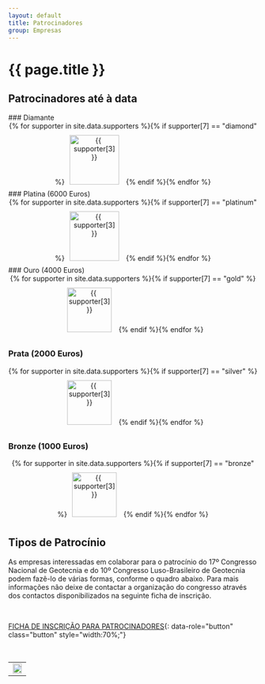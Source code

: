 ```yaml
---
layout: default
title: Patrocinadores
group: Empresas
---
```


# {{ page.title }}

## Patrocinadores até à data


<div class="ui-corner-all custom-corners">
<div class="ui-bar ui-bar-a" markdown="1">
### Diamante
</div>

<div class="ui-body ui-body-a" markdown="1">

<!-- Current Sponsors: -->

<div style="text-align: center;">
{% for supporter in site.data.supporters
%}{% if supporter[7] == "diamond"
%}<a href="{{ supporter[2] }}"><img src="{{ site.baseurl }}/images/sponsors/{{ supporter[1] }}" alt="{{ supporter[3] }}" style="height: 100px; margin: 10px" /></a>
{% endif
%}{% endfor %}
</div>
</div>
</div>





<div class="ui-corner-all custom-corners">
<div class="ui-bar ui-bar-a" markdown="1">
### Platina (6000 Euros)
</div>

<div class="ui-body ui-body-a" markdown="1">

<!-- Current Sponsors: -->

<div style="text-align: center;">
{% for supporter in site.data.supporters
%}{% if supporter[7] == "platinum"
%}<a href="{{ supporter[2] }}"><img src="{{ site.baseurl }}/images/sponsors/{{ supporter[1] }}" alt="{{ supporter[3] }}" style="height: 100px; margin: 10px" /></a>
{% endif
%}{% endfor %}
</div>
</div>
</div>





<div class="ui-corner-all custom-corners">
<div class="ui-bar ui-bar-a" markdown="1">
### Ouro (4000 Euros)
</div>

<div class="ui-body ui-body-a" markdown="1">


<div style="text-align: center;">
{% for supporter in site.data.supporters
%}{% if supporter[7] == "gold"
%}<a href="{{ supporter[2] }}"><img src="{{ site.baseurl }}/images/sponsors/{{ supporter[1] }}" alt="{{ supporter[3] }}" style="height: 90px; margin: 10px" /></a>
{% endif
%}{% endfor %}
</div>
</div>
</div>



<!-- Current Sponsors: -->


<div class="ui-corner-all custom-corners">
<div class="ui-bar ui-bar-a" markdown="1">



### Prata (2000 Euros)

</div>

<div class="ui-body ui-body-a" markdown="1">


<div style="text-align: center;">
{% for supporter in site.data.supporters
%}{% if supporter[7] == "silver"
%}<a href="{{ supporter[2] }}"><img src="{{ site.baseurl }}/images/sponsors/{{ supporter[1] }}" alt="{{ supporter[3] }}" style="height: 90px; margin: 10px" /></a>
{% endif
%}{% endfor %}
</div>
</div>
</div>



<!-- Current Sponsors: -->


<div class="ui-corner-all custom-corners">
<div class="ui-bar ui-bar-a" markdown="1">


### Bronze (1000 Euros)

</div>

<div class="ui-body ui-body-a" markdown="1">

<div style="text-align: center;">
{% for supporter in site.data.supporters
%}{% if supporter[7] == "bronze"
%}<a href="{{ supporter[2] }}"><img src="{{ site.baseurl }}/images/sponsors/{{ supporter[1] }}" alt="{{ supporter[3] }}" style="height: 90px; margin: 10px" /></a>
{% endif
%}{% endfor %}
</div>
</div>
</div>




## Tipos de Patrocínio

As empresas interessadas em colaborar para o patrocínio do 17º Congresso Nacional de Geotecnia e do 
10º Congresso Luso-Brasileiro de Geotecnia podem fazê-lo de várias formas, conforme o quadro abaixo. 
Para mais informações não deixe de contactar a organização do congresso através dos contactos disponibilizados na seguinte ficha de inscrição.

<br>

[FICHA DE INSCRIÇÃO PARA PATROCINADORES](https://drive.google.com/file/d/1oKO0LfEmVQsH6BSHNjeiUsZtFlfL3AgH/view?usp=sharing){: data-role="button" class="button" style="width:70%;"}

<br>


<table class="table">
  <tbody>
    <tr>
      <td align="center"> <img src="{{site.baseurl}}/images/sponsors/beneficios_gerais.PNG" style="width:95%; max-width:800px" title="" alt=""> </td>
    </tr> 
  </tbody>
</table>
 

<br>